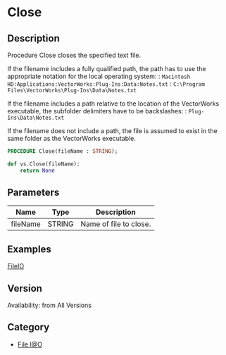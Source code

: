 # Close

## Description
Procedure Close closes the specified text file.


If the filename includes a fully qualified path, the path has to use the appropriate notation for the local operating system:
: <code>Macintosh HD:Applications:VectorWorks:Plug-Ins:Data:Notes.txt</code>
: <code>C:\Program Files\VectorWorks\Plug-Ins\Data\Notes.txt</code>


If the filename includes a path relative to the location of the VectorWorks executable, the subfolder delimiters have to be backslashes:
: <code>Plug-Ins\Data\Notes.txt</code>


If the filename does not include a path, the file is assumed to exist in the same folder as the VectorWorks executable.

```pascal
PROCEDURE Close(fileName : STRING);
```

```python
def vs.Close(fileName):
    return None
```

## Parameters
|Name|Type|Description|
|---|---|---|
|fileName|STRING|Name of file to close.|

## Examples
[FileIO](examples/FileIO.md)

## Version
Availability: from All Versions

## Category
* [File I@O](../Categories/File%20IO.md)
